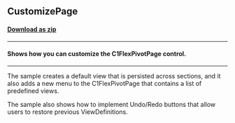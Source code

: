 ## CustomizePage
#### [Download as zip](https://grapecity.github.io/DownGit/#/home?url=https://github.com/GrapeCity/ComponentOne-WinForms-Samples/tree/master/NetFramework\FlexPivot\VB\CustomizePage)
____
#### Shows how you can customize the C1FlexPivotPage control.
____
The sample creates a default view that is persisted across sections, and it also adds a new menu to the C1FlexPivotPage that contains a list of predefined views. 

The sample also shows how to implement Undo/Redo buttons that allow users to restore previous ViewDefinitions. 